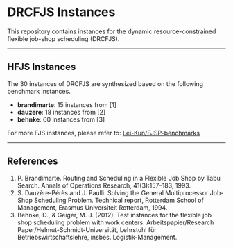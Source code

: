 # DRCFJS Instances

This repository contains instances for the dynamic resource-constrained flexible job-shop scheduling (DRCFJS).


---

## HFJS Instances
The 30 instances of DRCFJS are synthesized based on the following benchmark instances.

* **brandimarte**: 15 instances from [1]
* **dauzere**: 18 instances from [2]
* **behnke**: 60 instances from [3]

For more FJS instances, please refer to: [Lei-Kun/FJSP-benchmarks](https://github.com/Lei-Kun/FJSP-benchmarks)

---

## References

1.  P. Brandimarte. Routing and Scheduling in a Flexible Job Shop by Tabu Search. Annals of Operations Research, 41(3):157–183, 1993.
2.  S. Dauzère-Pérès and J. Paulli. Solving the General Multiprocessor Job-Shop Scheduling Problem. Technical report, Rotterdam School of Management, Erasmus Universiteit Rotterdam, 1994.
3.  Behnke, D., & Geiger, M. J. (2012). Test instances for the flexible job shop scheduling problem with work centers. Arbeitspapier/Research Paper/Helmut-Schmidt-Universität, Lehrstuhl für Betriebswirtschaftslehre, insbes. Logistik-Management.
